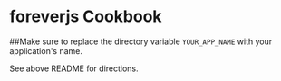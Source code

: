 foreverjs Cookbook
==================

##Make sure to replace the directory variable `YOUR_APP_NAME` with your application's name. 

See above README for directions.